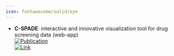 ```yaml
---
icon: fontawesome/solid/eye
---
```


- **C-SPADE**: interactive and innovative visualization tool for drug screening data (web-app)  
	[![Publication](https://img.shields.io/badge/Publication-Citations:17-blue?style=for-the-badge&logo=bookstack)](https://doi.org/10.1093/nar/gkx384)  
	[![Link](https://img.shields.io/badge/Link-offline-red?style=for-the-badge&logo=xamarin&logoColor=red)](https://cspade.fimm.fi/help)  
